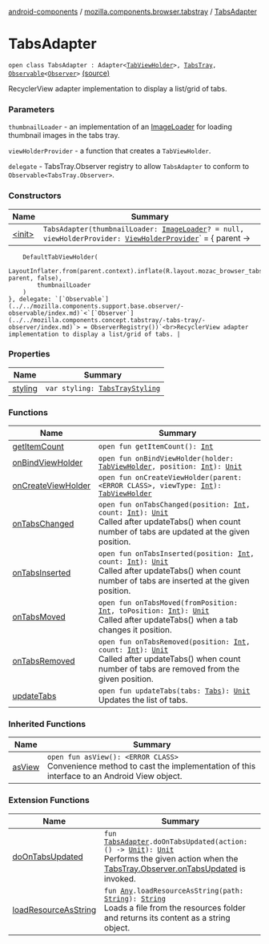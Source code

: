 [android-components](../../index.md) / [mozilla.components.browser.tabstray](../index.md) / [TabsAdapter](./index.md)

# TabsAdapter

`open class TabsAdapter : Adapter<`[`TabViewHolder`](../-tab-view-holder/index.md)`>, `[`TabsTray`](../../mozilla.components.concept.tabstray/-tabs-tray/index.md)`, `[`Observable`](../../mozilla.components.support.base.observer/-observable/index.md)`<`[`Observer`](../../mozilla.components.concept.tabstray/-tabs-tray/-observer/index.md)`>` [(source)](https://github.com/mozilla-mobile/android-components/blob/master/components/browser/tabstray/src/main/java/mozilla/components/browser/tabstray/TabsAdapter.kt#L29)

RecyclerView adapter implementation to display a list/grid of tabs.

### Parameters

`thumbnailLoader` - an implementation of an [ImageLoader](../../mozilla.components.support.images.loader/-image-loader/index.md) for loading thumbnail images in the tabs tray.

`viewHolderProvider` - a function that creates a `TabViewHolder`.

`delegate` - TabsTray.Observer registry to allow `TabsAdapter` to conform to `Observable<TabsTray.Observer>`.

### Constructors

| Name | Summary |
|---|---|
| [&lt;init&gt;](-init-.md) | `TabsAdapter(thumbnailLoader: `[`ImageLoader`](../../mozilla.components.support.images.loader/-image-loader/index.md)`? = null, viewHolderProvider: `[`ViewHolderProvider`](../-view-holder-provider.md)` = { parent ->
        DefaultTabViewHolder(
            LayoutInflater.from(parent.context).inflate(R.layout.mozac_browser_tabstray_item, parent, false),
            thumbnailLoader
        )
    }, delegate: `[`Observable`](../../mozilla.components.support.base.observer/-observable/index.md)`<`[`Observer`](../../mozilla.components.concept.tabstray/-tabs-tray/-observer/index.md)`> = ObserverRegistry())`<br>RecyclerView adapter implementation to display a list/grid of tabs. |

### Properties

| Name | Summary |
|---|---|
| [styling](styling.md) | `var styling: `[`TabsTrayStyling`](../-tabs-tray-styling/index.md) |

### Functions

| Name | Summary |
|---|---|
| [getItemCount](get-item-count.md) | `open fun getItemCount(): `[`Int`](https://kotlinlang.org/api/latest/jvm/stdlib/kotlin/-int/index.html) |
| [onBindViewHolder](on-bind-view-holder.md) | `open fun onBindViewHolder(holder: `[`TabViewHolder`](../-tab-view-holder/index.md)`, position: `[`Int`](https://kotlinlang.org/api/latest/jvm/stdlib/kotlin/-int/index.html)`): `[`Unit`](https://kotlinlang.org/api/latest/jvm/stdlib/kotlin/-unit/index.html) |
| [onCreateViewHolder](on-create-view-holder.md) | `open fun onCreateViewHolder(parent: <ERROR CLASS>, viewType: `[`Int`](https://kotlinlang.org/api/latest/jvm/stdlib/kotlin/-int/index.html)`): `[`TabViewHolder`](../-tab-view-holder/index.md) |
| [onTabsChanged](on-tabs-changed.md) | `open fun onTabsChanged(position: `[`Int`](https://kotlinlang.org/api/latest/jvm/stdlib/kotlin/-int/index.html)`, count: `[`Int`](https://kotlinlang.org/api/latest/jvm/stdlib/kotlin/-int/index.html)`): `[`Unit`](https://kotlinlang.org/api/latest/jvm/stdlib/kotlin/-unit/index.html)<br>Called after updateTabs() when count number of tabs are updated at the given position. |
| [onTabsInserted](on-tabs-inserted.md) | `open fun onTabsInserted(position: `[`Int`](https://kotlinlang.org/api/latest/jvm/stdlib/kotlin/-int/index.html)`, count: `[`Int`](https://kotlinlang.org/api/latest/jvm/stdlib/kotlin/-int/index.html)`): `[`Unit`](https://kotlinlang.org/api/latest/jvm/stdlib/kotlin/-unit/index.html)<br>Called after updateTabs() when count number of tabs are inserted at the given position. |
| [onTabsMoved](on-tabs-moved.md) | `open fun onTabsMoved(fromPosition: `[`Int`](https://kotlinlang.org/api/latest/jvm/stdlib/kotlin/-int/index.html)`, toPosition: `[`Int`](https://kotlinlang.org/api/latest/jvm/stdlib/kotlin/-int/index.html)`): `[`Unit`](https://kotlinlang.org/api/latest/jvm/stdlib/kotlin/-unit/index.html)<br>Called after updateTabs() when a tab changes it position. |
| [onTabsRemoved](on-tabs-removed.md) | `open fun onTabsRemoved(position: `[`Int`](https://kotlinlang.org/api/latest/jvm/stdlib/kotlin/-int/index.html)`, count: `[`Int`](https://kotlinlang.org/api/latest/jvm/stdlib/kotlin/-int/index.html)`): `[`Unit`](https://kotlinlang.org/api/latest/jvm/stdlib/kotlin/-unit/index.html)<br>Called after updateTabs() when count number of tabs are removed from the given position. |
| [updateTabs](update-tabs.md) | `open fun updateTabs(tabs: `[`Tabs`](../../mozilla.components.concept.tabstray/-tabs/index.md)`): `[`Unit`](https://kotlinlang.org/api/latest/jvm/stdlib/kotlin/-unit/index.html)<br>Updates the list of tabs. |

### Inherited Functions

| Name | Summary |
|---|---|
| [asView](../../mozilla.components.concept.tabstray/-tabs-tray/as-view.md) | `open fun asView(): <ERROR CLASS>`<br>Convenience method to cast the implementation of this interface to an Android View object. |

### Extension Functions

| Name | Summary |
|---|---|
| [doOnTabsUpdated](../../mozilla.components.browser.tabstray.ext/do-on-tabs-updated.md) | `fun `[`TabsAdapter`](./index.md)`.doOnTabsUpdated(action: () -> `[`Unit`](https://kotlinlang.org/api/latest/jvm/stdlib/kotlin/-unit/index.html)`): `[`Unit`](https://kotlinlang.org/api/latest/jvm/stdlib/kotlin/-unit/index.html)<br>Performs the given action when the [TabsTray.Observer.onTabsUpdated](../../mozilla.components.concept.tabstray/-tabs-tray/-observer/on-tabs-updated.md) is invoked. |
| [loadResourceAsString](../../mozilla.components.support.test.file/kotlin.-any/load-resource-as-string.md) | `fun `[`Any`](https://kotlinlang.org/api/latest/jvm/stdlib/kotlin/-any/index.html)`.loadResourceAsString(path: `[`String`](https://kotlinlang.org/api/latest/jvm/stdlib/kotlin/-string/index.html)`): `[`String`](https://kotlinlang.org/api/latest/jvm/stdlib/kotlin/-string/index.html)<br>Loads a file from the resources folder and returns its content as a string object. |
